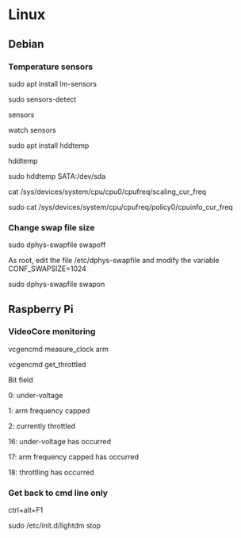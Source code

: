 # Linux

## Debian

### Temperature sensors
sudo apt install lm-sensors

sudo sensors-detect

sensors

watch sensors


sudo apt install hddtemp

hddtemp

sudo hddtemp SATA:/dev/sda


cat /sys/devices/system/cpu/cpu0/cpufreq/scaling_cur_freq

sudo cat /sys/devices/system/cpu/cpufreq/policy0/cpuinfo_cur_freq

### Change swap file size
sudo dphys-swapfile swapoff

As root, edit the file /etc/dphys-swapfile and modify the variable CONF_SWAPSIZE=1024

sudo dphys-swapfile swapon

## Raspberry Pi
### VideoCore monitoring
vcgencmd measure_clock arm

vcgencmd get_throttled

Bit field

0: under-voltage

1: arm frequency capped

2: currently throttled 

16: under-voltage has occurred

17: arm frequency capped has occurred

18: throttling has occurred

### Get back to cmd line only
ctrl+alt+F1

sudo /etc/init.d/lightdm stop


